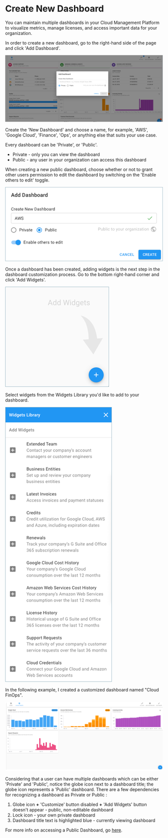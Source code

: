 # Create New Dashboard

You can maintain multiple dashboards in your Cloud Management Platform to visualize metrics, manage licenses, and access important data for your organization.

In order to create a new dashboard, go to the right-hand side of the page and click 'Add Dashboard'.

![A screenshot showing the _Add dashboard_ modal dialog](../.gitbook/assets/cmp-create-new-dashboard-1.png)

Create the 'New Dashboard' and choose a name, for example, 'AWS', 'Google Cloud', 'Finance', 'Ops', or anything else that suits your use case.

Every dashboard can be 'Private', or 'Public'.

* Private - only you can view the dashboard
* Public - any user in your organization can access this dashboard

When creating a new public dashboard, choose whether or not to grant other users permission to edit the dashboard by switching on the 'Enable others to edit' toggle.

![A screenshot showing the details of the Add Dashboard modal dialog](../.gitbook/assets/cmp-add-dashboard.png)

Once a dashboard has been created, adding widgets is the next step in the dashboard customization process. Go to the bottom right-hand corner and click 'Add Widgets'.

![A screenshot showing the location of the Add Widgets icon](../.gitbook/assets/cmp-add-widgets.png)

Select widgets from the Widgets Library you'd like to add to your dashboard.

![A screenshot of the Widgets Library menu](../.gitbook/assets/cmp-dashboard-widgets-library.png)

In the following example, I created a customized dashboard named "Cloud FinOps".

![A screenshot showing the location of the _Add Widgets_ button](../.gitbook/assets/cmp-create-new-dashboard-2.png)

Considering that a user can have multiple dashboards which can be either 'Private' and 'Public', notice the globe icon next to a dashboard title; the globe icon represents a 'Public' dashboard. There are a few dependencies for recognizing a dashboard as Private or Public :

1. Globe icon **+** 'Customize' button disabled **+** 'Add Widgets' button doesn't appear - public, non-editable dashboard
2. Lock icon - your own private dashboard
3. Dashboard title text is highlighted blue - currently viewing dashboard

For more info on accessing a Public Dashboard, go [here](accessing-a-public-dashboard.md).
